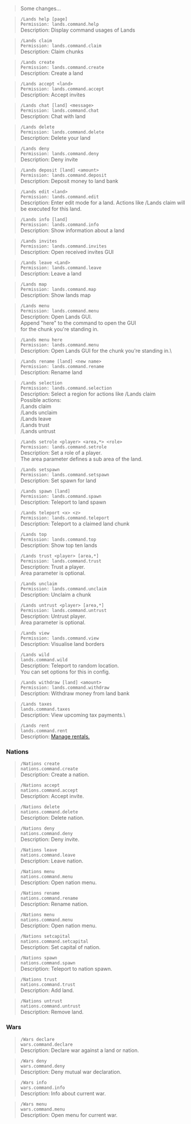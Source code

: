 > Some changes...

>`/Lands help [page]`\
`Permission: lands.command.help`\
Description: Display command usages of Lands

>`/Lands claim`\
`Permission: lands.command.claim`\
Description: Claim chunks

>`/Lands create`\
`Permission: lands.command.create`\
Description: Create a land

>`/Lands accept <land>`\
`Permission: lands.command.accept`\
Description: Accept invites

>`/Lands chat [land] <message>`\
`Permission: lands.command.chat`\
Description: Chat with land

>`/Lands delete`\
`Permission: lands.command.delete`\
Description: Delete your land

>`/Lands deny`\
`Permission: lands.command.deny`\
Description: Deny invite

>`/Lands deposit [land] <amount>`\
`Permission: lands.command.deposit`\
Description: Deposit money to land bank

>`/Lands edit <land>`\
`Permission: lands.command.edit`\
Description: Enter edit mode for a land. Actions like /Lands claim will be executed for this land.


>`/Lands info [land]`\
`Permission: lands.command.info`\
Description: Show information about a land

>`/Lands invites`\
`Permission: lands.command.invites`\
Description: Open received invites GUI

>`/Lands leave <Land>`\
`Permission: lands.command.leave`\
Description: Leave a land

> `/Lands map`\
`Permission: lands.command.map`\
Description: Show lands map

>`/Lands menu`\
`Permission: lands.command.menu`\
Description: Open Lands GUI.\
Append "here" to the command to open the GUI\
for the chunk you're standing in.

>`/Lands menu here`\
`Permission: lands.command.menu`\
Description: Open Lands GUI for the chunk you're standing in.\

>`/Lands rename [land] <new name>`\
`Permission: lands.command.rename`\
Description: Rename land

> `/Lands selection`\
`Permission: lands.command.selection`\
Description: Select a region for actions like /Lands claim\
Possible actions:\
/Lands claim\
/Lands unclaim\
/Lands leave\
/Lands trust\
/Lands untrust

> `/Lands setrole <player> <area,*> <role>`\
`Permission: lands.command.setrole`\
Description: Set a role of a player.\
The area parameter defines a sub area of the land.

> `/Lands setspawn`\
`Permission: lands.command.setspawn`\
Description: Set spawn for land
      
> `/Lands spawn [land]`\
`Permission: lands.command.spawn`\
Description: Teleport to land spawn

> `/Lands teleport <x> <z>`\
`Permission: lands.command.teleport`\
Description: Teleport to a claimed land chunk

> `/Lands top`\
`Permission: lands.command.top`\
Description: Show top ten lands  

> `/Lands trust <player> [area,*]`\
`Permission: lands.command.trust`\
Description: Trust a player.\
Area parameter is optional.

> `/Lands unclaim`\
`Permission: lands.command.unclaim`\
Description: Unclaim a chunk

> `/Lands untrust <player> [area,*]`\
`Permission: lands.command.untrust`\
Description: Untrust player.\
Area parameter is optional.

> `/Lands view`\
`Permission: lands.command.view`\
Description: Visualise land borders

> `/Lands wild`\
`lands.command.wild`\
Description: Teleport to random location.\
You can set options for this in config.

> `/Lands withdraw [land] <amount>`\
`Permission: lands.command.withdraw`\
Description: Withdraw money from land bank

> `/Lands taxes`\
`lands.command.taxes`\
Description: View upcoming tax payments.\

> `/Lands rent`\
`lands.command.rent`\
Description: [Manage rentals.](https://github.com/Angeschossen/Lands/wiki/Rent-System)


### Nations
> `/Nations create`\
`nations.command.create`\
Description: Create a nation.

> `/Nations accept`\
`nations.command.accept`\
Description: Accept invite.

> `/Nations delete`\
`nations.command.delete`\
Description: Delete nation.

> `/Nations deny`\
`nations.command.deny`\
Description: Deny invite.

> `/Nations leave`\
`nations.command.leave`\
Description: Leave nation.

> `/Nations menu`\
`nations.command.menu`\
Description: Open nation menu.

> `/Nations rename`\
`nations.command.rename`\
Description: Rename nation.

> `/Nations menu`\
`nations.command.menu`\
Description: Open nation menu.

> `/Nations setcapital`\
`nations.command.setcapital`\
Description: Set capital of nation.

> `/Nations spawn`\
`nations.command.spawn`\
Description: Teleport to nation spawn.

> `/Nations trust`\
`nations.command.trust`\
Description: Add land.

> `/Nations untrust`\
`nations.command.untrust`\
Description: Remove land.


### Wars
> `/Wars declare`\
`wars.command.declare`\
Description: Declare war against a land or nation.

> `/Wars deny`\
`wars.command.deny`\
Description: Deny mutual war declaration.

> `/Wars info`\
`wars.command.info`\
Description: Info about current war.

> `/Wars menu`\
`wars.command.menu`\
Description: Open menu for current war.
